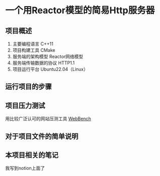 # 一个用Reactor模型的简易Http服务器

## 项目概述
1. 主要编程语言 C++11
2. 项目构建工具 CMake
3. 服务端的架构模型 Reactor网络模型
4. 服务端传输数据的协议 HTTP1.1
5. 项目运行平台 Ubuntu22.04（Linux）

## 运行项目的步骤





## 项目压力测试
用比较广泛认可的网站压测工具 [WebBench](https://github.com/EZLippi/WebBench)

## 对于项目文件的简单说明



## 本项目相关的笔记
我写到notion上面了




